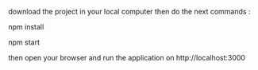 download the project in your local computer then do the next commands : 


npm install


npm start


then open your browser and run the application on http://localhost:3000
